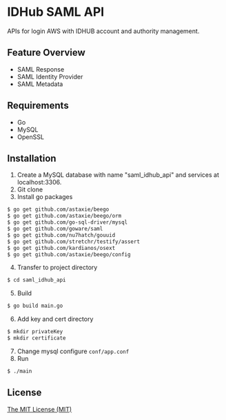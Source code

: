 # IDHub SAML API
APIs for login AWS with IDHUB account and authority management.

## Feature Overview
* SAML Response
* SAML Identity Provider
* SAML Metadata

## Requirements
* Go
* MySQL
* OpenSSL

## Installation
1. Create a MySQL database with name "saml_idhub_api" and services at localhost:3306.
2. Git clone
3. Install go packages
```sh
$ go get github.com/astaxie/beego
$ go get github.com/astaxie/beego/orm
$ go get github.com/go-sql-driver/mysql
$ go get github.com/goware/saml
$ go get github.com/nu7hatch/gouuid
$ go get github.com/stretchr/testify/assert
$ go get github.com/kardianos/osext
$ go get github.com/astaxie/beego/config
```
4. Transfer to project directory
```sh
$ cd saml_idhub_api
```
5. Build
```sh
$ go build main.go
```
6. Add key and cert directory
```sh
$ mkdir privateKey
$ mkdir certificate
```
7. Change mysql configure `conf/app.conf`
8. Run
```sh
$ ./main
```

## License
[The MIT License (MIT)](./LICENSE)